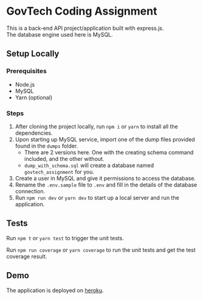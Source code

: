 # GovTech Coding Assignment
This is a back-end API project/application built with express.js.\
The database engine used here is MySQL.

## Setup Locally

### Prerequisites

 - Node.js
 - MySQL
 - Yarn (optional)

### Steps

  1) After cloning the project locally, run `npm i` or `yarn` to install all the dependencies.
  2) Upon starting up MySQL service, import one of the dump files provided found in the `dumps` folder.
     - There are 2 versions here. One with the creating schema command included, and the other without.
     - `dump_with_schema.sql` will create a database named `govtech_assignment` for you.
  3) Create a user in MySQL and give it permissions to access the database.
  4) Rename the `.env.sample` file to `.env` and fill in the details of the database connection.
  5) Run `npm run dev` or `yarn dev` to start up a local server and run the application.

## Tests

Run `npm t` or `yarn test` to trigger the unit tests.

Run `npm run coverage` or `yarn coverage` to run the unit tests and get the test coverage result.

## Demo

  The application is deployed on [heroku](https://govtech-assignment.herokuapp.com/).